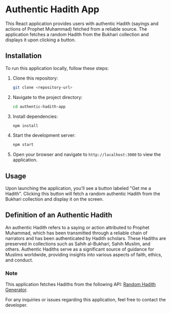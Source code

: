 # Authentic Hadith App

This React application provides users with authentic Hadith (sayings and actions of Prophet Muhammad) fetched from a reliable source. The application fetches a random Hadith from the Bukhari collection and displays it upon clicking a button.

## Installation

To run this application locally, follow these steps:

1. Clone this repository:

   ```bash
   git clone <repository-url>
   ```

2. Navigate to the project directory:

   ```bash
   cd authentic-hadith-app
   ```

3. Install dependencies:

   ```bash
   npm install
   ```

4. Start the development server:

   ```bash
   npm start
   ```

5. Open your browser and navigate to `http://localhost:3000` to view the application.

## Usage

Upon launching the application, you'll see a button labeled "Get me a Hadith". Clicking this button will fetch a random authentic Hadith from the Bukhari collection and display it on the screen.

## Definition of an Authentic Hadith

An authentic Hadith refers to a saying or action attributed to Prophet Muhammad, which has been transmitted through a reliable chain of narrators and has been authenticated by Hadith scholars. These Hadiths are preserved in collections such as Sahih al-Bukhari, Sahih Muslim, and others. Authentic Hadiths serve as a significant source of guidance for Muslims worldwide, providing insights into various aspects of faith, ethics, and conduct.

### Note

This application fetches Hadiths from the following API: [Random Hadith Generator](https://random-hadith-generator.vercel.app/).

For any inquiries or issues regarding this application, feel free to contact the developer.